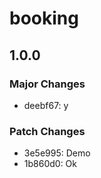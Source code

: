 # booking

## 1.0.0

### Major Changes

- deebf67: y

### Patch Changes

- 3e5e995: Demo
- 1b860d0: Ok

